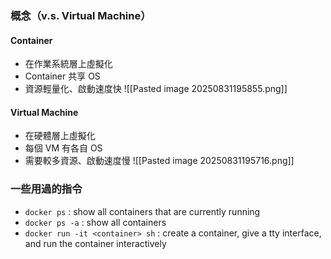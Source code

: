 ### 概念（v.s. Virtual Machine）
#### Container

- 在作業系統層上虛擬化
- Container 共享 OS
- 資源輕量化、啟動速度快
![[Pasted image 20250831195855.png]]
#### Virtual Machine

- 在硬體層上虛擬化
- 每個 VM 有各自 OS
- 需要較多資源、啟動速度慢
![[Pasted image 20250831195716.png]]

### 一些用過的指令

- `docker ps` : show all containers that are currently running
- `docker ps -a` : show all containers 
- `docker run -it <container> sh` : create a container, give a tty interface, and run the container interactively